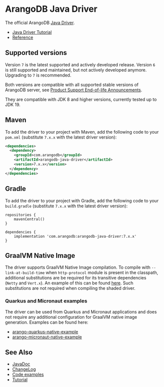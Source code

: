 # ArangoDB Java Driver

The official ArangoDB [Java Driver](https://github.com/arangodb/arangodb-java-driver).

- [Java Driver Tutorial](../tutorial)
- [Reference](./v7_java-reference.md)


## Supported versions

Version `7` is the latest supported and actively developed release.
Version `6` is still supported and maintained, but not actively developed anymore. Upgrading to `7` is recommended.

Both versions are compatible with all supported stable versions of ArangoDB server, see 
[Product Support End-of-life Announcements](https://www.arangodb.com/eol-notice).

They are compatible with JDK 8 and higher versions, currently tested up to JDK 19.


## Maven

To add the driver to your project with Maven, add the following code to your
`pom.xml` (substitute `7.x.x` with the latest driver version):

```xml
<dependencies>
  <dependency>
    <groupId>com.arangodb</groupId>
    <artifactId>arangodb-java-driver</artifactId>
    <version>7.x.x</version>
  </dependency>
</dependencies>
```


## Gradle

To add the driver to your project with Gradle, add the following code to your
`build.gradle` (substitute `7.x.x` with the latest driver version):

```
repositories {
    mavenCentral()
}

dependencies {
    implementation 'com.arangodb:arangodb-java-driver:7.x.x'
}
```


## GraalVM Native Image

The driver supports GraalVM Native Image compilation. 
To compile with `--link-at-build-time` when `http-protocol` module is present in the classpath, additional substitutions
are be required for its transitive dependencies (`Netty` and `Vert.x`). An example of this can be found 
[here](../driver/src/test/java/graal). Such substitutions are not required when compiling the shaded driver. 


### Quarkus and Micronaut examples

The driver can be used from Quarkus and Micronaut applications and does not
require any additional configuration for GraalVM native image generation.
Examples can be found here:

- [arango-quarkus-native-example](https://github.com/arangodb-helper/arango-quarkus-native-example)
- [arango-micronaut-native-example](https://github.com/arangodb-helper/arango-micronaut-native-example)


## See Also

- [JavaDoc](https://www.javadoc.io/doc/com.arangodb/arangodb-java-driver/latest/index.html)
- [ChangeLog](../ChangeLog.md)
- [Code examples](../driver/src/test/java/com/arangodb/example)
- [Tutorial](../tutorial)
